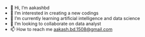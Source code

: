 - 👋 Hi, I’m aakashbd
- 👀 I’m interested in creating a new codings
- 🌱 I’m currently learning artificial intelligence and data science
- 💞️ I’m looking to collaborate on data analyst
- 📫 How to reach me aakash.bd.1508@gmail.com

<!---
aakashbd/aakashbd is a ✨ special ✨ repository because its `README.md` (this file) appears on your GitHub profile.
You can click the Preview link to take a look at your changes.
--->

